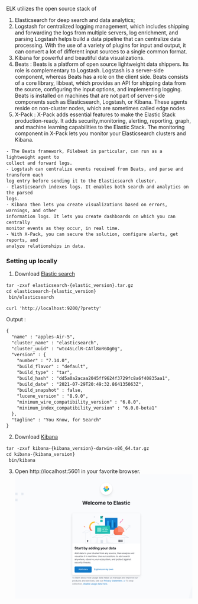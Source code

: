 ELK utilizes the open source stack of 
1. Elasticsearch for deep search and data analytics; 
1. Logstash for centralized logging management, which includes shipping and forwarding the logs
from multiple servers, log enrichment, and parsing
Logstash helps build a data pipeline that can
centralize data processing. With the use of a variety of plugins for input and
output, it can convert a lot of different input sources to a single common format.
1.   Kibana for powerful and beautiful data visualizations. 
1.  Beats : Beats is a platform of open source lightweight data shippers. Its role is complementary to
Logstash. Logstash is a server-side component, whereas Beats has a role on the client side.
Beats consists of a core library, libbeat, which provides an API for shipping data from the
source, configuring the input options, and implementing logging. 
Beats is installed on machines that are not part of server-side components such as Elasticsearch, Logstash, or Kibana. These agents reside on non-cluster nodes, which are sometimes called edge nodes
1. X-Pack : X-Pack adds essential features to make the Elastic Stack production-ready. It adds security,monitoring, alerting, reporting, graph, and machine learning capabilities to the Elastic
Stack.
The monitoring component in X-Pack lets you monitor your Elasticsearch clusters and Kibana.


```text
- The Beats framework, Filebeat in particular, can run as a lightweight agent to
collect and forward logs.
- Logstash can centralize events received from Beats, and parse and transform each
log entry before sending it to the Elasticsearch cluster.
- Elasticsearch indexes logs. It enables both search and analytics on the parsed
logs.
- Kibana then lets you create visualizations based on errors, warnings, and other
information logs. It lets you create dashboards on which you can centrally
monitor events as they occur, in real time.
- With X-Pack, you can secure the solution, configure alerts, get reports, and
analyze relationships in data.
```



### Setting up locally
1. Download [Elastic search](https://www.elastic.co/downloads/elasticsearch)
```shell
tar -zxvf elasticsearch-{elastic_version}.tar.gz
cd elasticsearch-{elastic_version}
 bin/elasticsearch
 ```

 ```shell
curl 'http://localhost:9200/?pretty'
```

Output :
```shell
{
  "name" : "apples-Air-5",
  "cluster_name" : "elasticsearch",
  "cluster_uuid" : "wtc4SLclR-CATl8oR6Dg0g",
  "version" : {
    "number" : "7.14.0",
    "build_flavor" : "default",
    "build_type" : "tar",
    "build_hash" : "dd5a0a2acaa2045ff9624f3729fc8a6f40835aa1",
    "build_date" : "2021-07-29T20:49:32.864135063Z",
    "build_snapshot" : false,
    "lucene_version" : "8.9.0",
    "minimum_wire_compatibility_version" : "6.8.0",
    "minimum_index_compatibility_version" : "6.0.0-beta1"
  },
  "tagline" : "You Know, for Search"
}
```

2. Download [Kibana](https://www.elastic.co/downloads/kibana)
```shell
tar -zxvf kibana-{kibana_version}-darwin-x86_64.tar.gz
cd kibana-{kibana_version}
 bin/kibana
 ```
3. Open http://localhost:5601 in your favorite browser.
![Kibana](img/kibana.png)